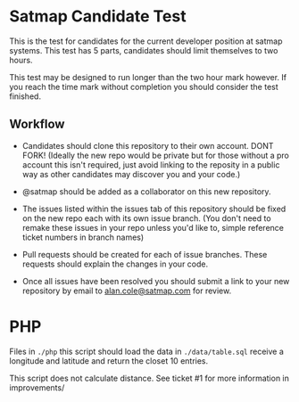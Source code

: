 # Satmap Candidate Test
This is the test for candidates for the current developer position at satmap systems. This test has 5 parts, candidates should limit themselves to two hours. 

This test may be designed to run longer than the two hour mark however. If you reach the time mark without completion you should consider the test finished. 

## Workflow
- Candidates should clone this repository to their own account. DONT FORK! 
	(Ideally the new repo would be private but for those without a pro account this isn't required, just avoid linking to the reposity in a public way as other candidates may discover you and your code.)
	
- @satmap should be added as a collaborator on this new repository.

- The issues listed within the issues tab of this repository should be fixed on the new repo each with its own issue branch.
	(You don't need to remake these issues in your repo unless you'd like to, simple reference ticket numbers in branch names)
	
- Pull requests should be created for each of issue branches. These requests should explain the changes in your code.

- Once all issues have been resolved you should submit a link to your new repository by email to alan.cole@satmap.com for review.


# PHP
Files in ``./php`` this script should load the data in  ``./data/table.sql`` receive a longitude and latitude and return the closet 10 entries. 

This script does not calculate distance. See ticket #1 for more information in improvements/ 